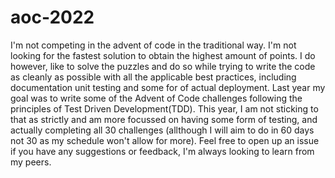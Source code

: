 # aoc-2022
I'm not competing in the advent of code in the traditional way. I'm not looking for the fastest solution to obtain the highest amount of points. I do however, like to solve the puzzles and do so while trying to write the code as cleanly as possible with all the applicable best practices, including documentation unit testing and some for of actual deployment. Last year my goal was to write some of the Advent of Code challenges following the principles of Test Driven Development(TDD). This year, I am not sticking to that as strictly and am more focussed on having some form of testing, and actually completing all 30 challenges (allthough I will aim to do in 60 days not 30 as my schedule won't allow for more). Feel free to open up an issue if you have any suggestions or feedback, I'm always looking to learn from my peers.
